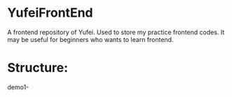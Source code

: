 # YufeiFrontEnd
A frontend repository of Yufei. Used to store my practice frontend codes. It may be useful for beginners who wants to learn frontend.
# Structure:
demo1-
